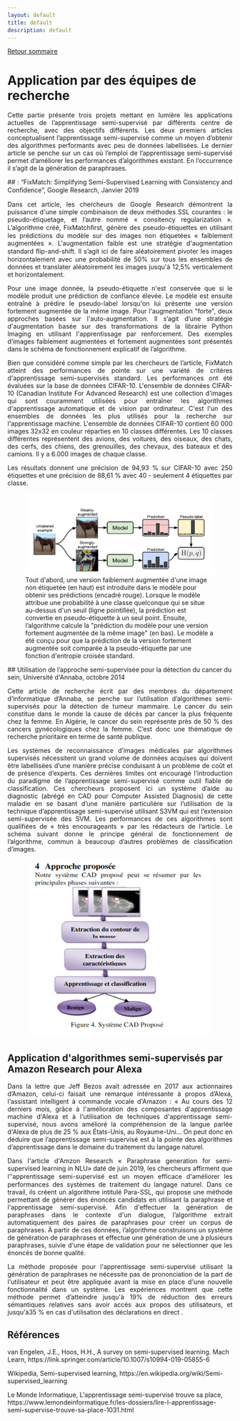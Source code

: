 ```yaml
---
layout: default
title: default
description: default
---
```


[Retour sommaire](./)

# Application par des équipes de recherche
<p style='text-align: justify;'>
Cette partie présente trois projets mettant en lumière les applications actuelles de l’apprentissage semi-supervisé par différents centre de recherche, avec des objectifs différents. Les deux premiers articles conceptualisent l’apprentissage semi-supervisé comme un moyen d’obtenir des algorithmes performants avec peu de données labellisées. Le dernier article se penche sur un cas où l’emploi de l’apprentissage semi-supervisé permet d’améliorer les performances d’algorithmes existant. En l’occurrence il s’agit de la génération de paraphrases.
</p>
## : “FixMatch: Simplifying Semi-Supervised Learning with Consistency and Conﬁdence”, Google Research, Janvier 2019 
<p style='text-align: justify;'> 
  Dans cet article, les chercheurs de Google Research démontrent la puissance d'une simple combinaison de deux méthodes SSL courantes : le pseudo-étiquetage, et l’autre nommé « consitency regularization ». L’algorithme créé, FixMatchﬁrst, génère des pseudo-étiquettes en utilisant les prédictions du modèle sur des images non étiquetées « faiblement augmentées ».  L'augmentation faible est une stratégie d'augmentation standard ﬂip-and-shift. Il s’agit ici de faire aléatoirement pivoter les images horizontalement avec une probabilité de 50% sur tous les ensembles de données et translater  aléatoirement les images jusqu'à 12,5% verticalement et horizontalement. 
</p>
<p style='text-align: justify;'> 
Pour une image donnée, la pseudo-étiquette n'est conservée que si le modèle produit une prédiction de confiance élevée. Le modèle est ensuite entraîné à prédire le pseudo-label lorsqu'on lui présente une version fortement augmentée de la même image. Pour l'augmentation "forte", deux approches basées sur l'auto-augmentation. Il s’agit d’une stratégie  d'augmentation basée sur des transformations de la librairie Python Imaging en utilisant l'apprentissage par  renforcement. Des exemples d’images faiblement augmentées et fortement augmentées sont présentés dans le schéma de fonctionnement explicatif de l’algorithme.
</p>
<p style='text-align: justify;'> 
Bien que considéré comme simple par les chercheurs de l’article, FixMatch atteint des performances de pointe sur une variété de critères d'apprentissage semi-supervisés standard. Les performances ont été évaluées sur la base de données CIFAR-10. L'ensemble de données CIFAR-10 (Canadian Institute For Advanced Research) est une collection d'images qui sont couramment utilisées pour entraîner les algorithmes d'apprentissage automatique et de vision par ordinateur. C'est l'un des ensembles de données les plus utilisés pour la recherche sur l'apprentissage machine. L'ensemble de données CIFAR-10 contient 60 000 images 32x32 en couleur réparties en 10 classes différentes. Les 10 classes différentes représentent des avions, des voitures, des oiseaux, des chats, des cerfs, des chiens, des grenouilles, des chevaux, des bateaux et des camions. Il y a 6.000 images de chaque classe.
</p>
<p style='text-align: justify;'> 
Les résultats donnent une précision de 94,93 % sur CIFAR-10 avec 250 étiquettes et une précision de 88,61 % avec 40 - seulement 4 étiquettes par classe. 
</p>
<p align="center">
  <figure>
    <img src="Googleresearch.png" alt="Googleresearch" width="700" />
    <figcaption>
      Tout d'abord, une version faiblement augmentée d'une image non étiquetée (en haut) est introduite dans le modèle pour obtenir ses prédictions (encadré rouge). Lorsque le modèle attribue une probabilité à une classe quelconque qui se situe au-dessus d'un seuil (ligne pointillée), la prédiction est convertie en pseudo-étiquette à un seul point. Ensuite, l’algorithme calcule la "prédiction du modèle pour une version fortement augmentée de la même image" (en bas). Le modèle a été conçu pour que la prédiction de la version fortement augmentée soit comparée à la pseudo-étiquette par une fonction  d'entropie croisée standard. 
    </figcaption>
</figure>
## Utilisation de l’approche semi-supervisée pour la détection du cancer du sein, Université d'Annaba, octobre 2014 
<p style='text-align: justify;'> 
Cette article de recherche écrit par des membres du département d’informatique d’Annaba, se penche sur l’utilisation d’algorithmes semi-supervisés pour la détection de tumeur mammaire. Le cancer du sein constitue dans le monde la cause de décès par cancer la plus fréquente chez la femme. En Algérie, le cancer du sein représente près de 50 % des cancers gynécologiques chez la femme. C’est donc une thématique de recherche prioritaire en terme de santé publique.
</p>
<p style='text-align: justify;'>  
Les systèmes de reconnaissance d’images médicales par algorithmes supervisés nécessitent un grand volume de données acquises qui doivent être labellisées d’une manière précise conduisant à un problème de coût et de présence d’experts. Ces dernières limites ont encouragé l’introduction du paradigme de l’apprentissage semi-supervisé comme outil fiable de classification. Ces chercheurs proposent ici un système d’aide au diagnostic (abrégé en CAD pour Computer Assisted Diagnosis) de cette maladie en se basant d’une manière particulière sur l’utilisation de la technique d’apprentissage semi-supervisé utilisant S3VM qui est l’extension semi-supervisée des SVM. Les performances de ces algorithmes sont qualifiées de « très encourageants » par les rédacteurs de l’article. Le schéma suivant donne le principe général de fonctionnement de l’algorithme, commun à beaucoup d’autres problèmes de classification d’images.
</p>
<p align="center"><img src="mammographie.png" alt="mammographie" height="400" width="400"></p>

## Application d'algorithmes semi-supervisés par Amazon Research pour Alexa
<p style='text-align: justify;'> 
Dans la lettre que Jeff Bezos avait adressée en 2017 aux actionnaires d’Amazon, celui-ci faisait une remarque intéressante à propos d’Alexa, l'assistant intelligent à commande vocale d'Amazon : « Au cours des 12 derniers mois, grâce à l'amélioration des composantes d'apprentissage machine d'Alexa et à l'utilisation de techniques d'apprentissage semi-supervisé, nous avons amélioré la compréhension de la langue parlée d'Alexa de plus de 25 % aux États-Unis, au Royaume-Uni... On peut donc en déduire que l’apprentissage semi-supervisé est à la pointe des algorithmes d’apprentissage dans le domaine du traitement du langage naturel.
</p>
<p style='text-align: justify;'> 
Dans l'article d'Amzon Research « Paraphrase generation for semi-supervised learning  in NLU»  daté de juin 2019, les chercheurs affirment que  l’'apprentissage semi-supervisé est un moyen efﬁcace d'améliorer les performances des systèmes de traitement du langage naturel. Dans ce travail, ils créent un algorithme intitulé Para-SSL, qui propose une méthode permettant de générer des énoncés candidats en utilisant la paraphrase et l'apprentissage semi-supervisé. Afin d'effectuer la génération de paraphrases dans le contexte d'un dialogue, l’algorithme extrait automatiquement des paires de paraphrases pour créer un corpus de paraphrases. À partir de ces données, l’algorithme construisons un système de génération de paraphrases et effectue une génération de une à plusieurs paraphrases, suivie d'une étape de validation pour ne sélectionner que les énoncés de bonne qualité. 
</p>
<p style='text-align: justify;'> 
La méthode proposée pour l'apprentissage semi-supervisé utilisant la génération de paraphrases ne nécessite pas de prononciation de la part de l'utilisateur et peut être appliquée avant la mise en place d'une nouvelle fonctionnalité dans un système. Les expériences montrent que cette méthode permet d’atteindre jusqu'à 19% de réduction des erreurs sémantiques relatives sans avoir accès aux propos des utilisateurs, et jusqu'à35 % en cas d'utilisation des déclarations en direct .
</p>

<h2 id="references">Références</h2>

<p>
van Engelen, J.E., Hoos, H.H., A survey on semi-supervised learning. Mach Learn, https://link.springer.com/article/10.1007/s10994-019-05855-6
</p>
<p>
Wikipedia, Semi-supervised learning, https://en.wikipedia.org/wiki/Semi-supervised_learning
</p>
<p>
Le Monde Informatique, L'apprentissage semi-supervisé trouve sa place, https://www.lemondeinformatique.fr/les-dossiers/lire-l-apprentissage-semi-supervise-trouve-sa-place-1031.html
</p>


